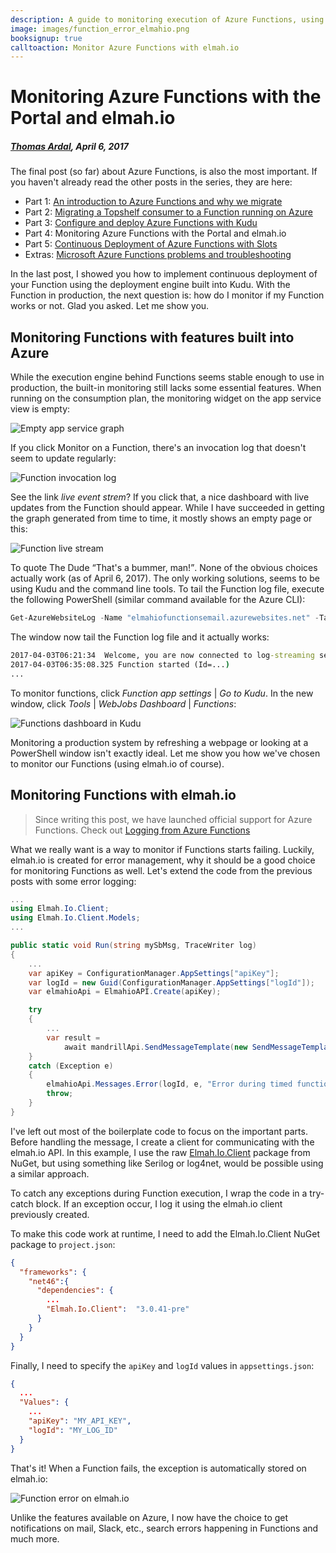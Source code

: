 ---description: A guide to monitoring execution of Azure Functions, using the built-in tools provided by Microsoft. As a better alternative, you can use the power of elmah.io.image: images/function_error_elmahio.pngbooksignup: truecalltoaction: Monitor Azure Functions with elmah.io---# Monitoring Azure Functions with the Portal and elmah.io##### [Thomas Ardal](http://elmah.io/about/), April 6, 2017The final post (so far) about Azure Functions, is also the most important. If you haven't already read the other posts in the series, they are here:- Part 1: [An introduction to Azure Functions and why we migrate](https://blog.elmah.io/migrating-from-windows-services-to-azure-functions/)
- Part 2: [Migrating a Topshelf consumer to a Function running on Azure](https://blog.elmah.io/migrating-a-topshelf-consumer-to-a-function-running-on-azure/)
- Part 3: [Configure and deploy Azure Functions with Kudu](https://blog.elmah.io/configure-and-deploy-azure-functions-with-kudu/)
- Part 4: Monitoring Azure Functions with the Portal and elmah.io
- Part 5: [Continuous Deployment of Azure Functions with Slots](https://blog.elmah.io/continuous-deployment-of-azure-functions-with-slots/)
- Extras: [Microsoft Azure Functions problems and troubleshooting](https://blog.elmah.io/microsoft-azure-functions-problems-and-troubleshooting/)

In the last post, I showed you how to implement continuous deployment of your Function using the deployment engine built into Kudu. With the Function in production, the next question is: how do I monitor if my Function works or not. Glad you asked. Let me show you.

## Monitoring Functions with features built into Azure

While the execution engine behind Functions seems stable enough to use in production, the built-in monitoring still lacks some essential features. When running on the consumption plan, the monitoring widget on the app service view is empty:

![Empty app service graph](images/function_empty_graph.png)

If you click Monitor on a Function, there's an invocation log that doesn't seem to update regularly:

![Function invocation log](images/function_invocation_log.png)

See the link _live event strem_? If you click that, a nice dashboard with live updates from the Function should appear. While I have succeeded in getting the graph generated from time to time, it mostly shows an empty page or this:

![Function live stream](images/function_live_stream.png)

To quote The Dude <q>That's a bummer, man!</q>. None of the obvious choices actually work (as of April 6, 2017). The only working solutions, seems to be using Kudu and the command line tools. To tail the Function log file, execute the following PowerShell (similar command available for the Azure CLI):

```powershell
Get-AzureWebsiteLog -Name "elmahiofunctionsemail.azurewebsites.net" -Tail
```

The window now tail the Function log file and it actually works:

```cmd
2017-04-03T06:21:34  Welcome, you are now connected to log-streaming service.
2017-04-03T06:35:08.325 Function started (Id=...)
...
```

To monitor functions, click _Function app settings_ | _Go to Kudu_. In the new window, click _Tools_ | _WebJobs Dashboard_ | _Functions_:

![Functions dashboard in Kudu](images/functions_in_kudu.png)

Monitoring a production system by refreshing a webpage or looking at a PowerShell window isn't exactly ideal. Let me show you how we've chosen to monitor our Functions (using elmah.io of course).

## Monitoring Functions with elmah.io

> Since writing this post, we have launched official support for Azure Functions. Check out [Logging from Azure Functions](https://docs.elmah.io/logging-to-elmah-io-from-azure-functions/)

What we really want is a way to monitor if Functions starts failing. Luckily, elmah.io is created for error management, why it should be a good choice for monitoring Functions as well. Let's extend the code from the previous posts with some error logging:

```csharp
...
using Elmah.Io.Client;
using Elmah.Io.Client.Models;
...

public static void Run(string mySbMsg, TraceWriter log)
{
	...
	var apiKey = ConfigurationManager.AppSettings["apiKey"];
	var logId = new Guid(ConfigurationManager.AppSettings["logId"]);
	var elmahioApi = ElmahioAPI.Create(apiKey);

	try
	{
		...
		var result =
			await mandrillApi.SendMessageTemplate(new SendMessageTemplateRequest(...));
	}
	catch (Exception e)
	{
		elmahioApi.Messages.Error(logId, e, "Error during timed function");
		throw;
	}
}
```

I've left out most of the boilerplate code to focus on the important parts. Before handling the message, I create a client for communicating with the elmah.io API. In this example, I use the raw [Elmah.Io.Client](https://www.nuget.org/packages/Elmah.Io.Client/3.0.41-pre) package from NuGet, but using something like Serilog or log4net, would be possible using a similar approach.

To catch any exceptions during Function execution, I wrap the code in a try-catch block. If an exception occur, I log it using the elmah.io client previously created.

To make this code work at runtime, I need to add the Elmah.Io.Client NuGet package to `project.json`:

```json
{
  "frameworks": {
    "net46":{
      "dependencies": {
        ...
        "Elmah.Io.Client":  "3.0.41-pre" 
      }
    }
  }
}
```

Finally, I need to specify the `apiKey` and `logId` values in `appsettings.json`:

```json
{
  ...
  "Values": {
    ...
    "apiKey": "MY_API_KEY",
    "logId": "MY_LOG_ID"
  }
}
```

That's it! When a Function fails, the exception is automatically stored on elmah.io:

![Function error on elmah.io](images/function_error_elmahio.png)

Unlike the features available on Azure, I now have the choice to get notifications on mail, Slack, etc., search errors happening in Functions and much more.